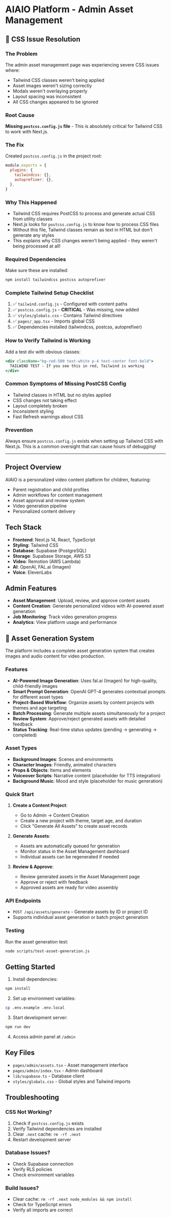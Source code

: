 # AIAIO Platform - Admin Asset Management

## 🎉 CSS Issue Resolution

### The Problem
The admin asset management page was experiencing severe CSS issues where:
- Tailwind CSS classes weren't being applied
- Asset images weren't sizing correctly
- Modals weren't overlaying properly
- Layout spacing was inconsistent
- All CSS changes appeared to be ignored

### Root Cause
**Missing `postcss.config.js` file** - This is absolutely critical for Tailwind CSS to work with Next.js.

### The Fix
Created `postcss.config.js` in the project root:
```javascript
module.exports = {
  plugins: {
    tailwindcss: {},
    autoprefixer: {},
  },
}
```

### Why This Happened
- Tailwind CSS requires PostCSS to process and generate actual CSS from utility classes
- Next.js looks for `postcss.config.js` to know how to process CSS files
- Without this file, Tailwind classes remain as text in HTML but don't generate any styles
- This explains why CSS changes weren't being applied - they weren't being processed at all!

### Required Dependencies
Make sure these are installed:
```bash
npm install tailwindcss postcss autoprefixer
```

### Complete Tailwind Setup Checklist
1. ✅ `tailwind.config.js` - Configured with content paths
2. ✅ `postcss.config.js` - **CRITICAL** - Was missing, now added
3. ✅ `styles/globals.css` - Contains Tailwind directives
4. ✅ `pages/_app.tsx` - Imports global CSS
5. ✅ Dependencies installed (tailwindcss, postcss, autoprefixer)

### How to Verify Tailwind is Working
Add a test div with obvious classes:
```jsx
<div className="bg-red-500 text-white p-4 text-center font-bold">
  TAILWIND TEST - If you see this in red, Tailwind is working
</div>
```

### Common Symptoms of Missing PostCSS Config
- Tailwind classes in HTML but no styles applied
- CSS changes not taking effect
- Layout completely broken
- Inconsistent styling
- Fast Refresh warnings about CSS

### Prevention
Always ensure `postcss.config.js` exists when setting up Tailwind CSS with Next.js. This is a common oversight that can cause hours of debugging!

---

## Project Overview

AIAIO is a personalized video content platform for children, featuring:
- Parent registration and child profiles
- Admin workflows for content management
- Asset approval and review system
- Video generation pipeline
- Personalized content delivery

## Tech Stack
- **Frontend**: Next.js 14, React, TypeScript
- **Styling**: Tailwind CSS
- **Database**: Supabase (PostgreSQL)
- **Storage**: Supabase Storage, AWS S3
- **Video**: Remotion (AWS Lambda)
- **AI**: OpenAI, FAL.ai (Imagen)
- **Voice**: ElevenLabs

## Admin Features
- **Asset Management**: Upload, review, and approve content assets
- **Content Creation**: Generate personalized videos with AI-powered asset generation
- **Job Monitoring**: Track video generation progress
- **Analytics**: View platform usage and performance

## 🎯 Asset Generation System

The platform includes a complete asset generation system that creates images and audio content for video production.

### Features

- **AI-Powered Image Generation**: Uses fal.ai (Imagen) for high-quality, child-friendly images
- **Smart Prompt Generation**: OpenAI GPT-4 generates contextual prompts for different asset types
- **Project-Based Workflow**: Organize assets by content projects with themes and age targeting
- **Batch Processing**: Generate multiple assets simultaneously for a project
- **Review System**: Approve/reject generated assets with detailed feedback
- **Status Tracking**: Real-time status updates (pending → generating → completed)

### Asset Types

- **Background Images**: Scenes and environments
- **Character Images**: Friendly, animated characters  
- **Props & Objects**: Items and elements
- **Voiceover Scripts**: Narrative content (placeholder for TTS integration)
- **Background Music**: Mood and style (placeholder for music generation)

### Quick Start

1. **Create a Content Project**:
   - Go to Admin → Content Creation
   - Create a new project with theme, target age, and duration
   - Click "Generate All Assets" to create asset records

2. **Generate Assets**:
   - Assets are automatically queued for generation
   - Monitor status in the Asset Management dashboard
   - Individual assets can be regenerated if needed

3. **Review & Approve**:
   - Review generated assets in the Asset Management page
   - Approve or reject with feedback
   - Approved assets are ready for video assembly

### API Endpoints

- `POST /api/assets/generate` - Generate assets by ID or project ID
- Supports individual asset generation or batch project generation

### Testing

Run the asset generation test:
```bash
node scripts/test-asset-generation.js
```

## Getting Started

1. Install dependencies:
```bash
npm install
```

2. Set up environment variables:
```bash
cp .env.example .env.local
```

3. Start development server:
```bash
npm run dev
```

4. Access admin panel at `/admin`

## Key Files
- `pages/admin/assets.tsx` - Asset management interface
- `pages/admin/index.tsx` - Admin dashboard
- `lib/supabase.ts` - Database client
- `styles/globals.css` - Global styles and Tailwind imports

## Troubleshooting

### CSS Not Working?
1. Check if `postcss.config.js` exists
2. Verify Tailwind dependencies are installed
3. Clear `.next` cache: `rm -rf .next`
4. Restart development server

### Database Issues?
- Check Supabase connection
- Verify RLS policies
- Check environment variables

### Build Issues?
- Clear cache: `rm -rf .next node_modules && npm install`
- Check for TypeScript errors
- Verify all imports are correct 
